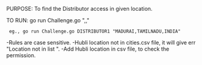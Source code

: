 PURPOSE:
	To find the Distributor access in given location.
	
TO RUN:
     go run Challenge.go <Distributor Name> "<City>,<State>,<Country>"

     eg., go run Challenge.go DISTRIBUTOR1 "MADURAI,TAMILNADU,INDIA"

-Rules are case sensitive.
-Hubli location not in cities.csv file, it will give err "Location not in list ". 
-Add Hubli location in csv file, to check the permission.

   